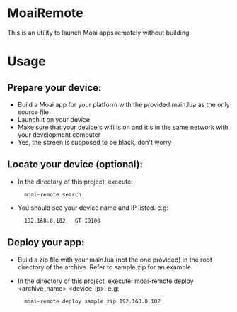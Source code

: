 # MoaiRemote

This is an utility to launch Moai apps remotely without building

# Usage

## Prepare your device:

- Build a Moai app for your platform with the provided main.lua as the only source file
- Launch it on your device
- Make sure that your device's wifi is on and it's in the same network with your development computer
- Yes, the screen is supposed to be black, don't worry

## Locate your device (optional):

- In the directory of this project, execute:

		moai-remote search

- You should see your device name and IP listed. e.g:

		192.168.0.102   GT-I9100

## Deploy your app:

- Build a zip file with your main.lua (not the one provided) in the root directory of the archive. Refer to sample.zip for an example.
- In the directory of this project, execute: moai-remote deploy &lt;archive_name&gt; &lt;device_ip&gt;. e.g: 


		moai-remote deploy sample.zip 192.168.0.102
